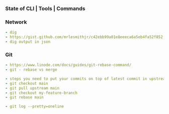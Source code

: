 ### State of CLI | Tools | Commands

### Network
```yaml
- dig
- https://gist.github.com/mrlesmithjr/c42ebb99a01e8eeeca6a5eb4fa52f852
- dig output in json
```

### Git
```yaml
- https://www.linode.com/docs/guides/git-rebase-command/
- git - rebase vs merge

- steps you need to put your commits on top of latest commit in upstream
- git checkout main
- git pull upstream main
- git checkout my-feature-branch
- git rebase main

- git log --pretty=oneline
```
